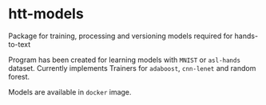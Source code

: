 # htt-models

Package for training, processing and versioning models required for hands-to-text

Program has been created for learning models with `MNIST` or `asl-hands` dataset. Currently implements Trainers for `adaboost`, `cnn-lenet` and random forest.

Models are available in `docker` image.

